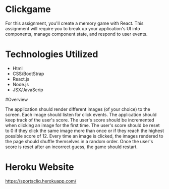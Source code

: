 # Clickgame

For this assignment, you'll create a memory game with React. This assignment will require you to break up your application's UI into components, manage component state, and respond to user events.

# Technologies Utilized

* Html
* CSS/BootStrap
* React.js
* Node.js
* JSX/JavaScrip

#Overview

The application should render different images (of your choice) to the screen. Each image should listen for click events. The application should keep track of the user's score. The user's score should be incremented when clicking an image for the first time. The user's score should be reset to 0 if they click the same image more than once or if they reach the highest possible score of 12. Every time an image is clicked, the images rendered to the page should shuffle themselves in a random order. Once the user's score is reset after an incorrect guess, the game should restart.

# Heroku Website

https://sportscliq.herokuapp.com/
